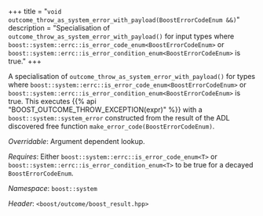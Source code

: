 +++
title = "`void outcome_throw_as_system_error_with_payload(BoostErrorCodeEnum &&)`"
description = "Specialisation of `outcome_throw_as_system_error_with_payload()` for input types where `boost::system::errc::is_error_code_enum<BoostErrorCodeEnum>` or `boost::system::errc::is_error_condition_enum<BoostErrorCodeEnum>` is true."
+++

A specialisation of `outcome_throw_as_system_error_with_payload()` for types where `boost::system::errc::is_error_code_enum<BoostErrorCodeEnum>` or `boost::system::errc::is_error_condition_enum<BoostErrorCodeEnum>` is true. This executes {{% api "BOOST_OUTCOME_THROW_EXCEPTION(expr)" %}} with a `boost::system::system_error` constructed from the result of the ADL discovered free function `make_error_code(BoostErrorCodeEnum)`.

*Overridable*: Argument dependent lookup.

*Requires*: Either `boost::system::errc::is_error_code_enum<T>` or `boost::system::errc::is_error_condition_enum<T>` to be true for a decayed `BoostErrorCodeEnum`.

*Namespace*: `boost::system`

*Header*: `<boost/outcome/boost_result.hpp>`
